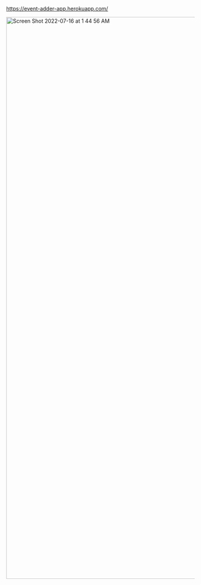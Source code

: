  https://event-adder-app.herokuapp.com/ 

<img width="1503" alt="Screen Shot 2022-07-16 at 1 44 56 AM" src="https://user-images.githubusercontent.com/62153882/179343654-71f2da68-a60e-4abf-aa52-81065be8b400.png">
